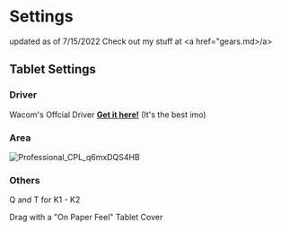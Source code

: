 # Settings

updated as of 7/15/2022
Check out my stuff at <a href="gears.md>/a>
  
## Tablet Settings

### Driver
Wacom's Offcial Driver <b><a href="https://www.wacom.com/en-us/support/product-support/drivers">Get it here!</a></b> (It's the best imo)

### Area 
![Professional_CPL_q6mxDQS4HB](https://user-images.githubusercontent.com/68185772/179213123-b3110785-b84a-47d3-beec-0c9cc679741b.png)

### Others
Q and T for K1 - K2
  
Drag with a "On Paper Feel" Tablet Cover


